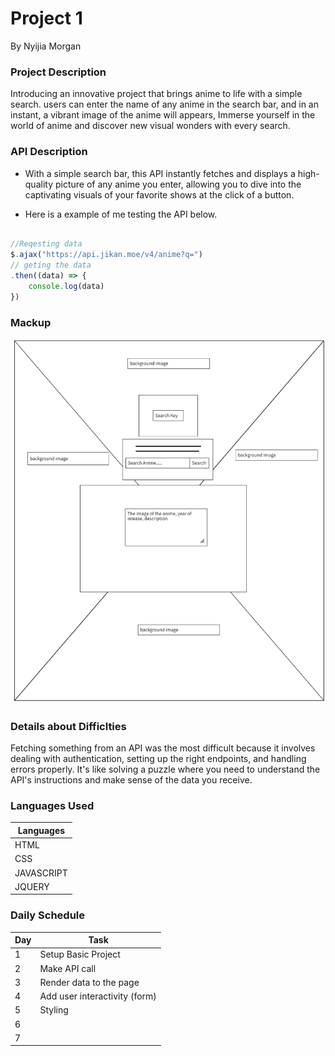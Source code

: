 # Project 1
By Nyijia Morgan

### Project Description

Introducing an innovative project that brings anime to life with a simple search. users can enter the name of any anime in the search bar, and in an instant, a vibrant image of the anime will appears, Immerse yourself in the world of anime and discover new visual wonders with every search.



### API Description 

- With a simple search bar, this API instantly fetches and displays a  high-quality picture of any anime you enter, allowing you to dive into the captivating visuals of your favorite shows at the click of a button.

- Here is a example of me testing the API below.
```js 

//Reqesting data
$.ajax("https://api.jikan.moe/v4/anime?q=")
// geting the data
.then((data) => {
    console.log(data)
})

```

### Mackup

![Mockup Image](./img/Screenshot%202023-05-26%20185459.png)



### Details about Difficlties

Fetching something from an API was the most difficult because it involves dealing with authentication, setting up the right endpoints, and handling errors properly. It's like solving a puzzle where you need to understand the API's instructions and make sense of the data you receive.


### Languages Used

| Languages |
|-----------|
| HTML |
| CSS |
| JAVASCRIPT |
| JQUERY |




### Daily Schedule

| Day | Task |
|-----|------|
| 1 | Setup Basic Project |
| 2 | Make API call | 
| 3 | Render data to the page |
| 4 | Add user interactivity (form) |
| 5 | Styling |
| 6 |
| 7 |

